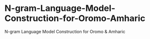 # N-gram-Language-Model-Construction-for-Oromo-Amharic
N-gram Language Model Construction for Oromo &amp; Amharic
